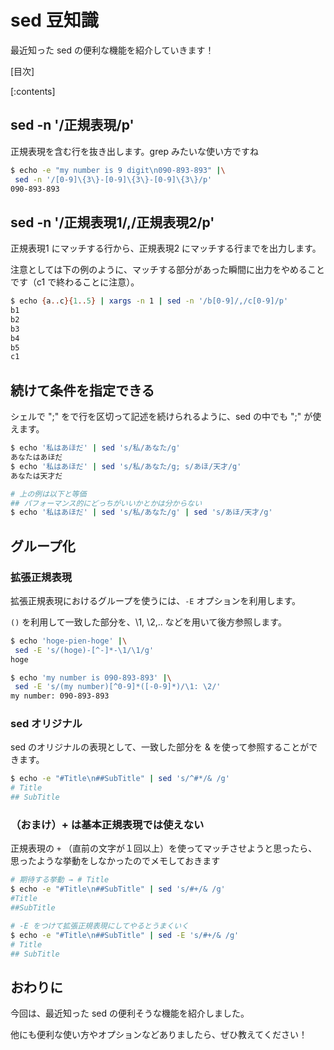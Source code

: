 # sed 豆知識

最近知った sed の便利な機能を紹介していきます！

[目次]

[:contents]

## sed -n '/正規表現/p'

正規表現を含む行を抜き出します。grep みたいな使い方ですね

```sh
$ echo -e "my number is 9 digit\n090-893-893" |\
 sed -n '/[0-9]\{3\}-[0-9]\{3\}-[0-9]\{3\}/p'
090-893-893
```

## sed -n '/正規表現1/,/正規表現2/p'

正規表現1 にマッチする行から、正規表現2 にマッチする行までを出力します。

注意としては下の例のように、マッチする部分があった瞬間に出力をやめることです（c1 で終わることに注意）。

```sh
$ echo {a..c}{1..5} | xargs -n 1 | sed -n '/b[0-9]/,/c[0-9]/p'
b1
b2
b3
b4
b5
c1
```

## 続けて条件を指定できる

シェルで ";" をで行を区切って記述を続けられるように、sed の中でも ";" が使えます。

```sh
$ echo '私はあほだ' | sed 's/私/あなた/g'
あなたはあほだ
$ echo '私はあほだ' | sed 's/私/あなた/g; s/あほ/天才/g'
あなたは天才だ

# 上の例は以下と等価
## パフォーマンス的にどっちがいいかとかは分からない
$ echo '私はあほだ' | sed 's/私/あなた/g' | sed 's/あほ/天才/g'
```

## グループ化

### 拡張正規表現

拡張正規表現におけるグループを使うには、`-E` オプションを利用します。

`()` を利用して一致した部分を、\1, \2,.. などを用いて後方参照します。

```sh
$ echo 'hoge-pien-hoge' |\
 sed -E 's/(hoge)-[^-]*-\1/\1/g'
hoge

$ echo 'my number is 090-893-893' |\
 sed -E 's/(my number)[^0-9]*([-0-9]*)/\1: \2/'
my number: 090-893-893
```

### sed オリジナル

sed のオリジナルの表現として、一致した部分を & を使って参照することができます。

```sh
$ echo -e "#Title\n##SubTitle" | sed 's/^#*/& /g'
# Title
## SubTitle
```

### （おまけ）+ は基本正規表現では使えない

正規表現の `+` （直前の文字が１回以上）を使ってマッチさせようと思ったら、思ったような挙動をしなかったのでメモしておきます

```sh
# 期待する挙動 → # Title
$ echo -e "#Title\n##SubTitle" | sed 's/#+/& /g'
#Title
##SubTitle

# -E をつけて拡張正規表現にしてやるとうまくいく
$ echo -e "#Title\n##SubTitle" | sed -E 's/#+/& /g'
# Title
## SubTitle
```


## おわりに
今回は、最近知った sed の便利そうな機能を紹介しました。

他にも便利な使い方やオプションなどありましたら、ぜひ教えてください！
